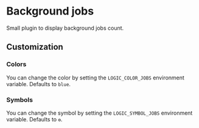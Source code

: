 # Background jobs

Small plugin to display background jobs count.

## Customization

### Colors

You can change the color by setting the `LOGIC_COLOR_JOBS` environment variable. Defaults to `blue`.

### Symbols

You can change the symbol by setting the `LOGIC_SYMBOL_JOBS` environment variable. Defaults to `⚙`.

